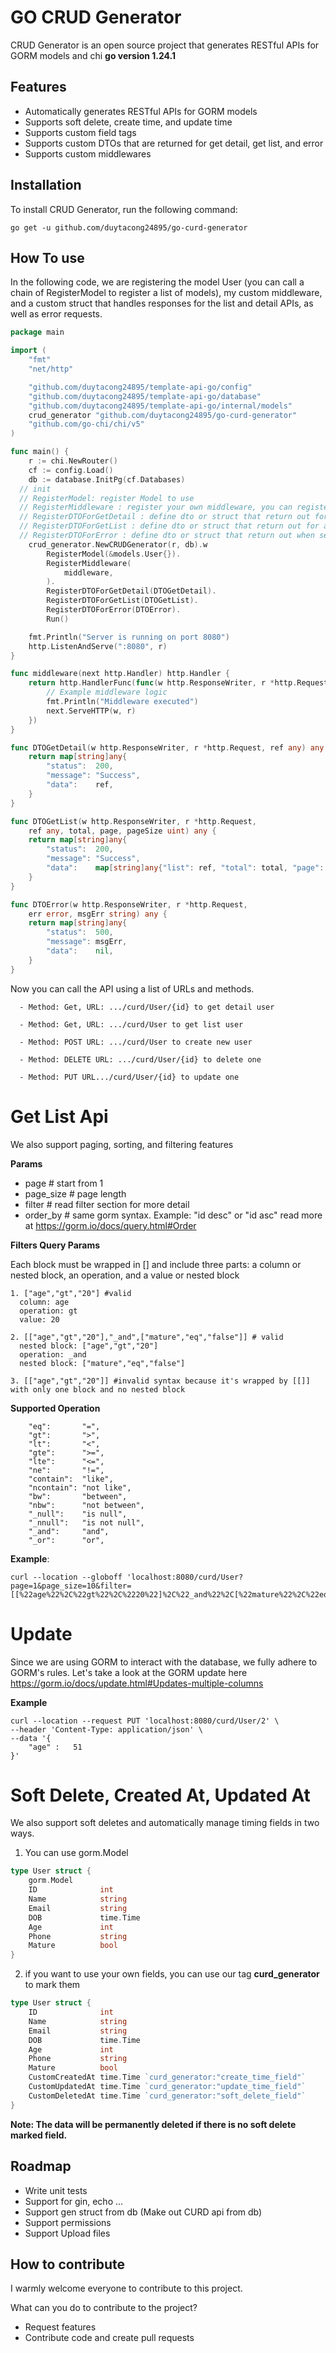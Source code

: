 # GO CRUD Generator

CRUD Generator is an open source project that generates RESTful APIs for GORM models and chi
**go version 1.24.1**

## Features

- Automatically generates RESTful APIs for GORM models
- Supports soft delete, create time, and update time
- Supports custom field tags
- Supports custom DTOs that are returned for get detail, get list, and error
- Supports custom middlewares

## Installation

To install CRUD Generator, run the following command:

`
go get -u github.com/duytacong24895/go-curd-generator
`

## How To use

In the following code, we are registering the model User (you can call a chain of RegisterModel to register a list of models), my custom middleware, and a custom struct that handles responses for the list and detail APIs, as well as error requests.

```go
package main

import (
	"fmt"
	"net/http"

	"github.com/duytacong24895/template-api-go/config"
	"github.com/duytacong24895/template-api-go/database"
	"github.com/duytacong24895/template-api-go/internal/models"
	crud_generator "github.com/duytacong24895/go-curd-generator"
	"github.com/go-chi/chi/v5"
)

func main() {
	r := chi.NewRouter()
	cf := config.Load()
	db := database.InitPg(cf.Databases)
  // init
  // RegisterModel: register Model to use
  // RegisterMiddleware : register your own middleware, you can register a chain middleware
  // RegisterDTOForGetDetail : define dto or struct that return out for api get detail 
  // RegisterDTOForGetList : define dto or struct that return out for api get list
  // RegisterDTOForError : define dto or struct that return out when server return an error
	crud_generator.NewCRUDGenerator(r, db).w
		RegisterModel(&models.User{}).
		RegisterMiddleware(
			middleware,
		).
		RegisterDTOForGetDetail(DTOGetDetail).
		RegisterDTOForGetList(DTOGetList).
		RegisterDTOForError(DTOError).
		Run()

	fmt.Println("Server is running on port 8080")
	http.ListenAndServe(":8080", r)
}

func middleware(next http.Handler) http.Handler {
	return http.HandlerFunc(func(w http.ResponseWriter, r *http.Request) {
		// Example middleware logic
		fmt.Println("Middleware executed")
		next.ServeHTTP(w, r)
	})
}

func DTOGetDetail(w http.ResponseWriter, r *http.Request, ref any) any {
	return map[string]any{
		"status":  200,
		"message": "Success",
		"data":    ref,
	}
}

func DTOGetList(w http.ResponseWriter, r *http.Request,
	ref any, total, page, pageSize uint) any {
	return map[string]any{
		"status":  200,
		"message": "Success",
		"data":    map[string]any{"list": ref, "total": total, "page": page, "page_size": pageSize},
	}
}

func DTOError(w http.ResponseWriter, r *http.Request,
	err error, msgErr string) any {
	return map[string]any{
		"status":  500,
		"message": msgErr,
		"data":    nil,
	}
}
```

Now you can call the API using a list of URLs and methods.
```
  - Method: Get, URL: .../curd/User/{id} to get detail user

  - Method: Get, URL: .../curd/User to get list user

  - Method: POST URL: .../curd/User to create new user

  - Method: DELETE URL: .../curd/User/{id} to delete one

  - Method: PUT URL.../curd/User/{id} to update one
```

# Get List Api
We also support paging, sorting, and filtering features

**Params**
- page # start from 1
- page_size # page length
- filter # read filter section for more detail
- order_by # same gorm syntax. Example: "id desc" or "id asc" read more at https://gorm.io/docs/query.html#Order

**Filters Query Params**

Each block must be wrapped in [] and include three parts: a column or nested block, an operation, and a value or nested block
```
1. ["age","gt","20"] #valid
  column: age
  operation: gt
  value: 20

2. [["age","gt","20"],"_and",["mature","eq","false"]] # valid
  nested block: ["age","gt","20"]
  operation: _and
  nested block: ["mature","eq","false"]

3. [["age","gt","20"]] #invalid syntax because it's wrapped by [[]] with only one block and no nested block
```

**Supported Operation**
```
	"eq":       "=",
	"gt":       ">",
	"lt":       "<",
	"gte":      ">=",
	"lte":      "<=",
	"ne":       "!=",
	"contain":  "like",
	"ncontain": "not like",
	"bw":       "between",
	"nbw":      "not between",
	"_null":    "is null",
	"_nnull":   "is not null",
	"_and":     "and",
	"_or":      "or",
```

**Example**:

```shell
curl --location --globoff 'localhost:8080/curd/User?page=1&page_size=10&filter=[[%22age%22%2C%22gt%22%2C%2220%22]%2C%22_and%22%2C[%22mature%22%2C%22eq%22%2C%22false%22]]&order_by=id'
```

# Update
Since we are using GORM to interact with the database, we fully adhere to GORM's rules. Let's take a look at the GORM update here
https://gorm.io/docs/update.html#Updates-multiple-columns

**Example**
```shell
curl --location --request PUT 'localhost:8080/curd/User/2' \
--header 'Content-Type: application/json' \
--data '{
	"age" :   51
}'
```

# Soft Delete, Created At, Updated At
We also support soft deletes and automatically manage timing fields in two ways.

1. You can use gorm.Model

``` go
type User struct {
	gorm.Model
	ID              int
	Name            string
	Email           string
	DOB             time.Time
	Age             int
	Phone           string
	Mature          bool
}
```


2. if you want to use your own fields, you can use our tag **curd_generator** to mark them

``` go
type User struct {
	ID              int
	Name            string
	Email           string
	DOB             time.Time
	Age             int
	Phone           string
	Mature          bool
	CustomCreatedAt time.Time `curd_generator:"create_time_field"`
	CustomUpdatedAt time.Time `curd_generator:"update_time_field"`
	CustomDeletedAt time.Time `curd_generator:"soft_delete_field"`
}
```
**Note: The data will be permanently deleted if there is no soft delete marked field.**

## Roadmap
- Write unit tests
- Support for gin, echo ...
- Support gen struct from db (Make out CURD api from db)
- Support permissions
- Support Upload files

## How to contribute
I warmly welcome everyone to contribute to this project.

What can you do to contribute to the project?
- Request features
- Contribute code and create pull requests

